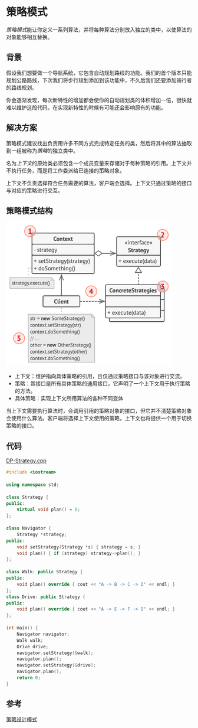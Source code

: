 # 策略模式

*策略模式*能让你定义一系列算法，并将每种算法分别放入独立的类中，以使算法的对象能够相互替换。

## 背景

假设我们想要做一个导航系统，它包含自动规划路线的功能。我们的首个版本只能规划公路路线，下次我们将步行规划添加到该功能中，不久后我们还要添加骑行者的路线规划。

你会逐渐发现，每次新特性的增加都会使你的自动规划类的体积增加一倍，很快就难以维护这段代码。在实现新特性的时候有可能还会影响原有的功能。

## 解决方案

策略模式建议找出负责用许多不同方式完成特定任务的类，然后将其中的算法抽取到一组被称为*策略*的独立类中。

名为*上下文*的原始类必须包含一个成员变量来存储对于每种策略的引用。上下文并不执行任务，而是将工作委派给已连接的策略对象。

上下文不负责选择符合任务需要的算法，客户端会选择。上下文只通过策略的接口与对应的策略进行交互。

## 策略模式结构

![策略设计模式的结构](../../assets/imgs/DP-Strategy-structure.png)

- 上下文：维护指向具体策略的引用，且仅通过策略接口与该对象进行交流。
- 策略：其接口是所有具体策略的通用接口，它声明了一个上下文用于执行策略的方法。
- 具体策略：实现上下文所用算法的各种不同变体

当上下文需要执行算法时，会调用引用的策略对象的接口，但它并不清楚策略对象会使用什么算法。客户端将选择上下文使用的策略，上下文也将提供一个用于切换策略的接口。

## 代码

[DP-Strategy.cpp](assets/codes/DP-Strategy.cpp)

```c++
#include <iostream>

using namespace std;

class Strategy {
public:
    virtual void plan() = 0;
};

class Navigator {
    Strategy *strategy;
public:
    void setStrategy(Strategy *s) { strategy = s; }
    void plan() { if (strategy) strategy->plan(); }
};

class Walk: public Strategy {
public:
    void plan() override { cout << "A -> B -> C -> D" << endl; }
};
class Drive: public Strategy {
public:
    void plan() override { cout << "A -> E -> F -> D" << endl; }
};

int main() {
    Navigator navigator;
    Walk walk;
    Drive drive;
    navigator.setStrategy(&walk);
    navigator.plan();
    navigator.setStrategy(&drive);
    navigator.plan();
    return 0;
}
```

## 参考

[策略设计模式](https://refactoringguru.cn/design-patterns/strategy)

